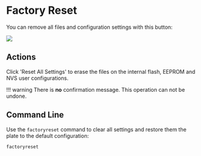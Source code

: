 # Factory Reset

You can remove all files and configuration settings with this button:

<div class="row justify-content-center">
            <a href="../images/factory_reset.png" data-toggle="lightbox" data-gallery="example-gallery" class="col-sm-8" data-title="Factory Reset" data-footer="">
                <img src="../images/factory_reset.png" class="img-fluid img-thumbnail">
            </a>
</div>

## Actions

Click 'Reset All Settings' to erase the files on the internal flash, EEPROM and NVS user configurations.

!!! warning
    There is **no** confirmation message. This operation can not be undone.


## Command Line

Use the `factoryreset` command to clear all settings and restore them the plate to the default configuration:

```sh linenums="1"
factoryreset
```